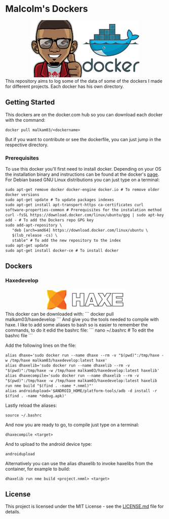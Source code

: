 Malcolm's Dockers
=====================
<div align="center"><img src ="./logos/malkam03.png" /><img src ="./logos/docker.png" /></div>
This repository aims to log some of the data of some of the dockers I made for different projects.
Each docker has his own directory.

## Getting Started
This dockers are on the docker.com hub so you can download each docker with the command:
```
docker pull malkam03/<dockername>
```
But if you want to contribute or see the dockerfile, you can just jump in the respective directory.
### Prerequisites
To use this docker you'll first need to install docker. Depending on your OS the installation binary and instructions can be found at the docker's [page](https://docs.docker.com/engine/installation/#supported-platforms). For Debian based GNU Linux distributions you can just type on a terminal:
```
sudo apt-get remove docker docker-engine docker.io # To remove older docker versions
sudo apt-get update # To update packages indexes
sudo apt-get install apt-transport-https ca-certificates curl software-properties-common # Prerequisites for the instalation method
curl -fsSL https://download.docker.com/linux/ubuntu/gpg | sudo apt-key add - # To add the Dockers repo GPG key
sudo add-apt-repository \
   "deb [arch=amd64] https://download.docker.com/linux/ubuntu \
   $(lsb_release -cs) \
   stable" # To add the new repository to the index
sudo apt-get update
sudo apt-get install docker-ce # To install docker
```
## Dockers
### Haxedevelop
<div align="center"><img src ="./logos/haxe-logo.png" height="20%vh" width="50%vw"/></div>
This docker can be downloaded with:
```
docker pull malkam03/haxedevelop
```
And give you the tools needed to compile with haxe.
I like to add some aliases to bash so is easier to remember the commands, to do it edid the bashrc file:
```
nano ~/.bashrc # To edit the bashrc file
```

Add the following lines on the file:
```
alias dhaxe='sudo docker run --name dhaxe --rm -v "$(pwd)":/tmp/haxe -w /tmp/haxe malkam03/haxedevelop:latest haxe'
alias dhaxelib='sudo docker run --name dhaxelib --rm -v "$(pwd)":/tmp/haxe -w /tmp/haxe malkam03/haxedevelop:latest haxelib'
alias dhaxecompile='sudo docker run --name dhaxelib --rm -v "$(pwd)":/tmp/haxe -w /tmp/haxe malkam03/haxedevelop:latest haxelib run nme build "$(find . -name *.nmml)"'
alias androidupload='$ANDROID_HOME/platform-tools/adb -d install -r $(find . -name *debug.apk)'
```
Lastly reload the aliases:
```
source ~/.bashrc
```
And now you are ready to go, to compile just type on a terminal:
```
dhaxecompile <target>
```
And to upload to the android device type: 
```
androidupload
```
Alternatively you can use the alias dhaxelib to invoke haxelibs from the container, for example to build: 
```
dhaxelib run nme build <project.nmml> <target>
```
## License
This project is licensed under the MIT License - see the [LICENSE.md](LICENSE.md) file for details.


